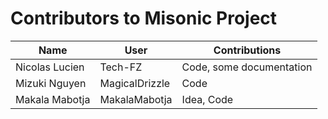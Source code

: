 # Contributors to Misonic Project

| Name | User | Contributions |
| ---- | ---- | ------------- |
| Nicolas Lucien | Tech-FZ | Code, some documentation |
| Mizuki Nguyen | MagicalDrizzle | Code |
| Makala Mabotja | MakalaMabotja | Idea, Code |
